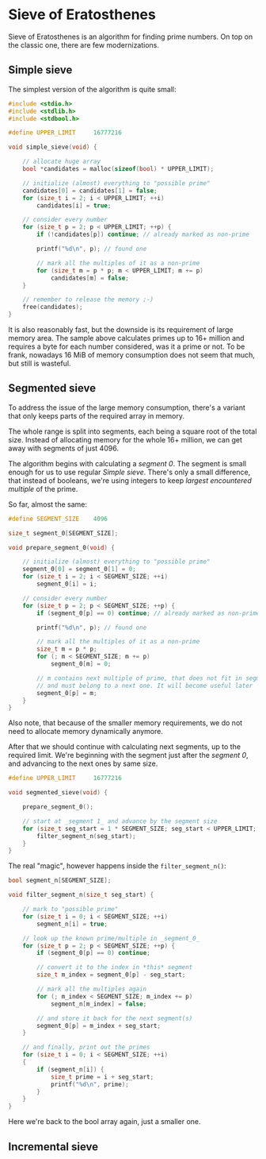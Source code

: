 Sieve of Eratosthenes
=====================

Sieve of Eratosthenes is an algorithm for finding prime numbers. On top on the classic one, there are few modernizations.


Simple sieve
------------

The simplest version of the algorithm is quite small:

```c
#include <stdio.h>
#include <stdlib.h>
#include <stdbool.h>

#define UPPER_LIMIT     16777216

void simple_sieve(void) {

    // allocate huge array
    bool *candidates = malloc(sizeof(bool) * UPPER_LIMIT);

    // initialize (almost) everything to "possible prime"
    candidates[0] = candidates[1] = false;
    for (size_t i = 2; i < UPPER_LIMIT; ++i)
        candidates[i] = true;

    // consider every number
    for (size_t p = 2; p < UPPER_LIMIT; ++p) {
        if (!candidates[p]) continue; // already marked as non-prime

        printf("%d\n", p); // found one

        // mark all the multiples of it as a non-prime
        for (size_t m = p * p; m < UPPER_LIMIT; m += p)
            candidates[m] = false;
    }

    // remember to release the memory ;-)
    free(candidates);
}
```

It is also reasonably fast, but the downside is its requirement of large memory area. The sample above calculates primes up to 16+ million
and requires a byte for each number considered, was it a prime or not. To be frank, nowadays 16 MiB of memory consumption does not seem
that much, but still is wasteful.


Segmented sieve
---------------

To address the issue of the large memory consumption, there's a variant that only keeps parts of the required array in memory.

The whole range is split into segments, each being a square root of the total size. Instead of allocating memory for the whole 16+ million,
we can get away with segments of just 4096.

The algorithm begins with calculating a _segment 0_. The segment is small enough for us to use regular _Simple sieve_. There's only a small
difference, that instead of booleans, we're using integers to keep _largest encountered multiple_ of the prime.

So far, almost the same:
```c
#define SEGMENT_SIZE    4096

size_t segment_0[SEGMENT_SIZE];

void prepare_segment_0(void) {

    // initialize (almost) everything to "possible prime"
    segment_0[0] = segment_0[1] = 0;
    for (size_t i = 2; i < SEGMENT_SIZE; ++i)
        segment_0[i] = i;

    // consider every number
    for (size_t p = 2; p < SEGMENT_SIZE; ++p) {
        if (segment_0[p] == 0) continue; // already marked as non-prime

        printf("%d\n", p); // found one

        // mark all the multiples of it as a non-prime
        size_t m = p * p;
        for (; m < SEGMENT_SIZE; m += p)
            segment_0[m] = 0;

        // m contains next multiple of prime, that does not fit in segment_0
        // and must belong to a next one. It will become useful later
        segment_0[p] = m;
    }
}
```

Also note, that because of the smaller memory requirements, we do not need to allocate memory dynamically anymore.

After that we should continue with calculating next segments, up to the required limit. We're beginning with the
segment just after the _segment 0_, and advancing to the next ones by same size.

```c
#define UPPER_LIMIT     16777216

void segmented_sieve(void) {

    prepare_segment_0();

    // start at _segment 1_ and advance by the segment size
    for (size_t seg_start = 1 * SEGMENT_SIZE; seg_start < UPPER_LIMIT; seg_start += SEGMENT_SIZE) {
        filter_segment_n(seg_start);
    }
}
```

The real "magic", however happens inside the `filter_segment_n()`:

```c
bool segment_n[SEGMENT_SIZE];

void filter_segment_n(size_t seg_start) {

    // mark to "possible prime"
    for (size_t i = 0; i < SEGMENT_SIZE; ++i)
        segment_n[i] = true;

    // look up the known prime/multiple in _segment_0_
    for (size_t p = 2; p < SEGMENT_SIZE; ++p) {
        if (segment_0[p] == 0) continue;

        // convert it to the index in *this* segment
        size_t m_index = segment_0[p] - seg_start;

        // mark all the multiples again
        for (; m_index < SEGMENT_SIZE; m_index += p)
            segment_n[m_index] = false;

        // and store it back for the next segment(s)
        segment_0[p] = m_index + seg_start;
    }

    // and finally, print out the primes
    for (size_t i = 0; i < SEGMENT_SIZE; ++i)
    {
        if (segment_n[i]) {
            size_t prime = i + seg_start;
            printf("%d\n", prime);
        }
    }
}
```

Here we're back to the bool array again, just a smaller one.



Incremental sieve
-----------------

